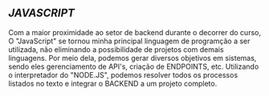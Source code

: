 ## *JAVASCRIPT*

Com a maior proximidade ao setor de backend durante o decorrer do curso, O "JavaScript" se tornou minha principal linguagem de programção a ser utilizada, não eliminando a possibilidade de projetos com demais linguagens. Por meio dela, podemos gerar diversos objetivos em sistemas, sendo eles gerenciamento de API's, criação de ENDPOINTS, etc. Utilizando o interpretador do "NODE.JS", podemos resolver todos os processos listados no texto e integrar o BACKEND a um projeto completo.
